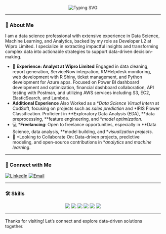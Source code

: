 <p align="center">
  <img src="https://readme-typing-svg.demolab.com?font=Fira+Code&size=24&pause=1000&color=F7591D&width=435&lines=Hi,+I+am+Komal;Welcome+to+my+Github+Profile!" alt="Typing SVG" />
</p>

---

### 👋 About Me
I am a data science professional with extensive experience in Data Science, Machine Learning, and Analytics, backed by my role as Developer L2 at Wipro Limited. I specialize in extracting impactful insights and transforming complex data into actionable strategies to support data-driven decision-making.

- 💼 **Experience: Analyst at Wipro Limited** Engaged in data cleaning, report generation, ServiceNow integration, RMHelpdesk monitoring, web development with R Shiny, ticket management, and Python development for Azure apps. Focused on Power BI dashboard development and optimization, financial dashboard collaboration, API testing with Postman, and utilizing AWS services including S3, EC2, ElasticSearch, and Lambda.
- **Additional Experience** Also Worked as a **Data Science Virtual Intern* at CodSoft, focusing on projects such as *sales prediction* and *IRIS Flower Classification. Proficient in **Exploratory Data Analysis (EDA), **data preprocessing, **feature engineering, and **model optimization*.
- 💻 ***Freelancing**: Open to freelance opportunities, especially in **Data Science, data analysis, **model building, and **visualization projects*.
- 💞️ *Looking to Collaborate On: Data-driven projects, predictive modeling, and open-source contributions in **analytics* and *machine learning*.

---

### 🔗 Connect with Me
[![LinkedIn](https://img.shields.io/badge/LinkedIn-Connect-blue?style=flat&logo=linkedin)](https:www.linkedin.com/in/komal-yadav-054b311b6) 
[![Email](https://img.shields.io/badge/Email-ky4207479@gmail.com-orange?style=flat&logo=gmail)](mailto:ky4207479@gmail.com)

---

### 🛠️ Skills
<p align="center">
  <img src="https://img.shields.io/badge/-Python-3776AB?style=for-the-badge&logo=python&logoColor=white" />
  <img src="https://img.shields.io/badge/-MySQL-4479A1?style=for-the-badge&logo=mysql&logoColor=white" />
  <img src="https://img.shields.io/badge/-Excel-217346?style=for-the-badge&logo=microsoft-excel&logoColor=white" />
  <img src="https://img.shields.io/badge/-Machine%20Learning-FF6F00?style=for-the-badge&logo=tensorflow&logoColor=white" />
  <img src="https://img.shields.io/badge/-Power%20BI-F2C811?style=for-the-badge&logo=power-bi&logoColor=black" />
  <img src="https://img.shields.io/badge/-Business%20Statistics-808080?style=for-the-badge&logo=chart-bar&logoColor=white" />
</p>

---

Thanks for visiting! Let’s connect and explore data-driven solutions together.
